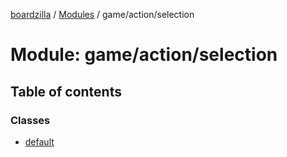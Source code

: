 [boardzilla](../index.md) / [Modules](../modules.md) / game/action/selection

# Module: game/action/selection

## Table of contents

### Classes

- [default](../classes/game_action_selection.default.md)

